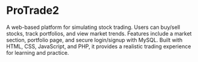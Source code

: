 # ProTrade2
A web-based platform for simulating stock trading. Users can buy/sell stocks, track portfolios, and view market trends. Features include a market section, portfolio page, and secure login/signup with MySQL. Built with HTML, CSS, JavaScript, and PHP, it provides a realistic trading experience for learning and practice.
